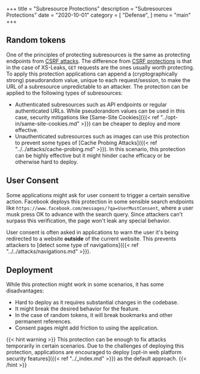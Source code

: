 +++
title = "Subresource Protections"
description = "Subresources Protections"
date = "2020-10-01"
category = [
    "Defense",
]
menu = "main"
+++

## Random tokens

One of the principles of protecting subresources is the same as protecting endpoints from [CSRF attacks](https://owasp.org/www-community/attacks/csrf). The difference from [CSRF protections](https://cheatsheetseries.owasp.org/cheatsheets/Cross-Site_Request_Forgery_Prevention_Cheat_Sheet.html) is that in the case of XS-Leaks, `GET` requests are the ones usually worth protecting. To apply this protection applications can append a (cryptographically strong) pseudorandom value, unique to each request/session, to make the URL of a subresource unpredictable to an attacker. The protection can be applied to the following types of subresources:

- Authenticated subresources such as API endpoints or regular authenticated URLs. While pseudorandom values can be used in this case, security mitigations like [Same-Site Cookies]({{< ref "../opt-in/same-site-cookies.md" >}}) can be cheaper to deploy and more effective.
- Unauthenticated subresources such as images can use this protection to prevent some types of [Cache Probing Attacks]({{< ref "../../attacks/cache-probing.md" >}}). In this scenario, this protection can be highly effective but it might hinder cache efficacy or be otherwise hard to deploy.

## User Consent

Some applications might ask for user consent to trigger a certain sensitive action. Facebook deploys this protection in some sensible search endpoints like `https://www.facebook.com/messages/?qa=UserMustConsent`, where a user musk press OK to advance with the search query. Since attackers can't surpass this verification, the page won't leak any special behavior.

User consent is often asked in applications to warn the user it's being redirected to a website **outside** of the current website. This prevents attackers to [detect some type of navigations]({{< ref "../../attacks/navigations.md" >}}).

## Deployment

While this protection might work in some scenarios, it has some disadvantages:

- Hard to deploy as it requires substantial changes in the codebase. 
- It might break the desired behavior for the feature.
- In the case of random tokens, it will break bookmarks and other permanent references.
- Consent pages might add friction to using the application.

{{< hint warning >}}
This protection can be enough to fix attacks temporarily in certain scenarios. Due to the challenges of deploying this protection, applications are encouraged to deploy [opt-in web platform security features]({{< ref "../_index.md" >}}) as the default approach.
{{< /hint >}}
